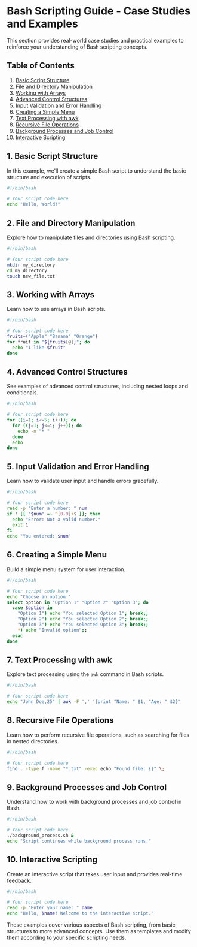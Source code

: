 # Bash Scripting Guide - Case Studies and Examples

This section provides real-world case studies and practical examples to reinforce your understanding of Bash scripting concepts.

## Table of Contents

1. [Basic Script Structure](#1-example-1-basic-script-structure)
2. [File and Directory Manipulation](#2-example-2-file-and-directory-manipulation)
3. [Working with Arrays](#3-example-3-working-with-arrays)
4. [Advanced Control Structures](#4-example-4-advanced-control-structures)
5. [Input Validation and Error Handling](#5-example-5-input-validation-and-error-handling)
6. [Creating a Simple Menu](#6-example-6-creating-a-simple-menu)
7. [Text Processing with awk](#7-example-7-text-processing-with-awk)
8. [Recursive File Operations](#8-example-8-recursive-file-operations)
9. [Background Processes and Job Control](#9-example-9-background-processes-and-job-control)
10. [Interactive Scripting](#10-example-10-interactive-scripting)

## 1. Basic Script Structure

In this example, we'll create a simple Bash script to understand the basic structure and execution of scripts.

```bash
#!/bin/bash

# Your script code here
echo "Hello, World!"
```

## 2. File and Directory Manipulation

Explore how to manipulate files and directories using Bash scripting.

```bash
#!/bin/bash

# Your script code here
mkdir my_directory
cd my_directory
touch new_file.txt
```

## 3. Working with Arrays

Learn how to use arrays in Bash scripts.

```bash
#!/bin/bash

# Your script code here
fruits=("Apple" "Banana" "Orange")
for fruit in "${fruits[@]}"; do
  echo "I like $fruit"
done
```

## 4. Advanced Control Structures

See examples of advanced control structures, including nested loops and conditionals.

```bash
#!/bin/bash

# Your script code here
for ((i=1; i<=5; i++)); do
  for ((j=1; j<=i; j++)); do
    echo -n "* "
  done
  echo
done
```

## 5. Input Validation and Error Handling

Learn how to validate user input and handle errors gracefully.

```bash
#!/bin/bash

# Your script code here
read -p "Enter a number: " num
if ! [[ "$num" =~ ^[0-9]+$ ]]; then
  echo "Error: Not a valid number."
  exit 1
fi
echo "You entered: $num"
```

## 6. Creating a Simple Menu

Build a simple menu system for user interaction.

```bash
#!/bin/bash

# Your script code here
echo "Choose an option:"
select option in "Option 1" "Option 2" "Option 3"; do
  case $option in
    "Option 1") echo "You selected Option 1"; break;;
    "Option 2") echo "You selected Option 2"; break;;
    "Option 3") echo "You selected Option 3"; break;;
    *) echo "Invalid option";;
  esac
done
```

## 7. Text Processing with awk

Explore text processing using the `awk` command in Bash scripts.

```bash
#!/bin/bash

# Your script code here
echo "John Doe,25" | awk -F ',' '{print "Name: " $1, "Age: " $2}'
```

## 8. Recursive File Operations

Learn how to perform recursive file operations, such as searching for files in nested directories.

```bash
#!/bin/bash

# Your script code here
find . -type f -name "*.txt" -exec echo "Found file: {}" \;
```

## 9. Background Processes and Job Control

Understand how to work with background processes and job control in Bash.

```bash
#!/bin/bash

# Your script code here
./background_process.sh &
echo "Script continues while background process runs."
```

## 10. Interactive Scripting

Create an interactive script that takes user input and provides real-time feedback.

```bash
#!/bin/bash

# Your script code here
read -p "Enter your name: " name
echo "Hello, $name! Welcome to the interactive script."
```

These examples cover various aspects of Bash scripting, from basic structures to more advanced concepts. Use them as templates and modify them according to your specific scripting needs.
